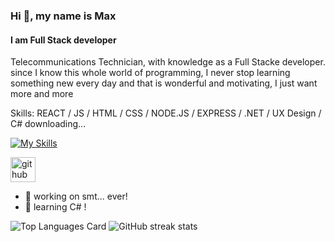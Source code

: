 ### Hi 👋, my name is Max
#### I am Full Stack developer

Telecommunications Technician, with knowledge as a Full Stacke developer. since I know this whole world of programming, I never stop learning something new every day and that is wonderful and motivating, I just want more and more

Skills: REACT / JS / HTML / CSS / NODE.JS / EXPRESS / .NET / UX Design / C# downloading...

[![My Skills](https://skills.thijs.gg/icons?i=js,html,css,mysql,react,figma,git,nodejs,tailwind,bootstrap,webpack,ts,mongodb,netlify,threejs)](https://skills.thijs.gg)


[<img src='https://cdn.jsdelivr.net/npm/simple-icons@3.0.1/icons/github.svg' alt='github' height='40'>](https://github.com/maxt0d0nt) 
- 🔭 working on smt... ever! 
- 🌱 learning C# !


![Top Languages Card](https://github-readme-stats.vercel.app/api/top-langs/?username=maxt0d0nt&layout=compact)
![GitHub streak stats](https://github-readme-streak-stats.herokuapp.com/?user=maxt0d0nt)  
 


